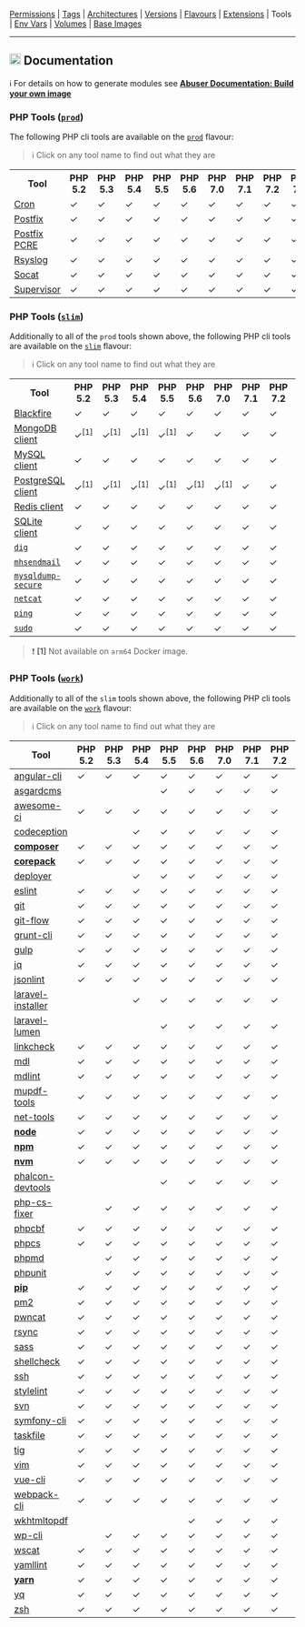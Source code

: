 [Permissions](syncronize-file-permissions.md) |
[Tags](docker-tags.md) |
[Architectures](supported-architectures.md) |
[Versions](php-versions.md) |
[Flavours](flavours.md) |
[Extensions](php-modules.md) |
Tools |
[Env Vars](docker-env-variables.md) |
[Volumes](docker-volumes.md) |
[Base Images](base-images.md)

---

<h2><img name="Documentation" title="Documentation" width="20" src="https://github.com/devilbox/artwork/raw/master/submissions_logo/cytopia/01/png/logo_64_trans.png"> Documentation</h2>


:information_source: For details on how to generate modules see **[Abuser Documentation: Build your own image](../doc/abuser/README.md)**<br/>


### PHP Tools ([`prod`](flavours.md#prod))

The following PHP cli tools are available on the [`prod`](flavours.md#prod) flavour:

> :information_source: Click on any tool name to find out what they are

<table>
 <tr>
   <th>Tool</th>
   <th>PHP 5.2</th>
   <th>PHP 5.3</th>
   <th>PHP 5.4</th>
   <th>PHP 5.5</th>
   <th>PHP 5.6</th>
   <th>PHP 7.0</th>
   <th>PHP 7.1</th>
   <th>PHP 7.2</th>
   <th>PHP 7.3</th>
   <th>PHP 7.4</th>
   <th>PHP 8.0</th>
   <th>PHP 8.1</th>
   <th>PHP 8.2</th>
   <th>PHP 8.3</th>
 </tr>
 <tr>
  <td><a target="_blank" href="https://linux.die.net/man/8/cron">Cron</a></td>
  <td class="tool_prod_cron_5.2">✓</td>
  <td class="tool_prod_cron_5.3">✓</td>
  <td class="tool_prod_cron_5.4">✓</td>
  <td class="tool_prod_cron_5.5">✓</td>
  <td class="tool_prod_cron_5.6">✓</td>
  <td class="tool_prod_cron_7.0">✓</td>
  <td class="tool_prod_cron_7.1">✓</td>
  <td class="tool_prod_cron_7.2">✓</td>
  <td class="tool_prod_cron_7.3">✓</td>
  <td class="tool_prod_cron_7.4">✓</td>
  <td class="tool_prod_cron_8.0">✓</td>
  <td class="tool_prod_cron_8.1">✓</td>
  <td class="tool_prod_cron_8.2">✓</td>
  <td class="tool_prod_cron_8.3">✓</td>
 </tr>
 <tr>
  <td><a target="_blank" href="http://www.postfix.org/">Postfix</a></td>
  <td class="tool_prod_postfix_5.2">✓</td>
  <td class="tool_prod_postfix_5.3">✓</td>
  <td class="tool_prod_postfix_5.4">✓</td>
  <td class="tool_prod_postfix_5.5">✓</td>
  <td class="tool_prod_postfix_5.6">✓</td>
  <td class="tool_prod_postfix_7.0">✓</td>
  <td class="tool_prod_postfix_7.1">✓</td>
  <td class="tool_prod_postfix_7.2">✓</td>
  <td class="tool_prod_postfix_7.3">✓</td>
  <td class="tool_prod_postfix_7.4">✓</td>
  <td class="tool_prod_postfix_8.0">✓</td>
  <td class="tool_prod_postfix_8.1">✓</td>
  <td class="tool_prod_postfix_8.2">✓</td>
  <td class="tool_prod_postfix_8.3">✓</td>
 </tr>
 <tr>
  <td><a target="_blank" href="http://www.postfix.org/pcre_table.5.html">Postfix PCRE</a></td>
  <td class="tool_prod_postfix_pcre_5.2">✓</td>
  <td class="tool_prod_postfix_pcre_5.3">✓</td>
  <td class="tool_prod_postfix_pcre_5.4">✓</td>
  <td class="tool_prod_postfix_pcre_5.5">✓</td>
  <td class="tool_prod_postfix_pcre_5.6">✓</td>
  <td class="tool_prod_postfix_pcre_7.0">✓</td>
  <td class="tool_prod_postfix_pcre_7.1">✓</td>
  <td class="tool_prod_postfix_pcre_7.2">✓</td>
  <td class="tool_prod_postfix_pcre_7.3">✓</td>
  <td class="tool_prod_postfix_pcre_7.4">✓</td>
  <td class="tool_prod_postfix_pcre_8.0">✓</td>
  <td class="tool_prod_postfix_pcre_8.1">✓</td>
  <td class="tool_prod_postfix_pcre_8.2">✓</td>
  <td class="tool_prod_postfix_pcre_8.3">✓</td>
 </tr>
 <tr>
  <td><a target="_blank" href="https://www.rsyslog.com/">Rsyslog</a></td>
  <td class="tool_prod_rsyslog_5.2">✓</td>
  <td class="tool_prod_rsyslog_5.3">✓</td>
  <td class="tool_prod_rsyslog_5.4">✓</td>
  <td class="tool_prod_rsyslog_5.5">✓</td>
  <td class="tool_prod_rsyslog_5.6">✓</td>
  <td class="tool_prod_rsyslog_7.0">✓</td>
  <td class="tool_prod_rsyslog_7.1">✓</td>
  <td class="tool_prod_rsyslog_7.2">✓</td>
  <td class="tool_prod_rsyslog_7.3">✓</td>
  <td class="tool_prod_rsyslog_7.4">✓</td>
  <td class="tool_prod_rsyslog_8.0">✓</td>
  <td class="tool_prod_rsyslog_8.1">✓</td>
  <td class="tool_prod_rsyslog_8.2">✓</td>
  <td class="tool_prod_rsyslog_8.3">✓</td>
 </tr>
 <tr>
  <td><a target="_blank" href="http://www.dest-unreach.org/socat/">Socat</a></td>
  <td class="tool_prod_socat_5.2">✓</td>
  <td class="tool_prod_socat_5.3">✓</td>
  <td class="tool_prod_socat_5.4">✓</td>
  <td class="tool_prod_socat_5.5">✓</td>
  <td class="tool_prod_socat_5.6">✓</td>
  <td class="tool_prod_socat_7.0">✓</td>
  <td class="tool_prod_socat_7.1">✓</td>
  <td class="tool_prod_socat_7.2">✓</td>
  <td class="tool_prod_socat_7.3">✓</td>
  <td class="tool_prod_socat_7.4">✓</td>
  <td class="tool_prod_socat_8.0">✓</td>
  <td class="tool_prod_socat_8.1">✓</td>
  <td class="tool_prod_socat_8.2">✓</td>
  <td class="tool_prod_socat_8.3">✓</td>
 </tr>
 <tr>
  <td><a target="_blank" href="http://supervisord.org/">Supervisor</a></td>
  <td class="tool_prod_supervisor_5.2">✓</td>
  <td class="tool_prod_supervisor_5.3">✓</td>
  <td class="tool_prod_supervisor_5.4">✓</td>
  <td class="tool_prod_supervisor_5.5">✓</td>
  <td class="tool_prod_supervisor_5.6">✓</td>
  <td class="tool_prod_supervisor_7.0">✓</td>
  <td class="tool_prod_supervisor_7.1">✓</td>
  <td class="tool_prod_supervisor_7.2">✓</td>
  <td class="tool_prod_supervisor_7.3">✓</td>
  <td class="tool_prod_supervisor_7.4">✓</td>
  <td class="tool_prod_supervisor_8.0">✓</td>
  <td class="tool_prod_supervisor_8.1">✓</td>
  <td class="tool_prod_supervisor_8.2">✓</td>
  <td class="tool_prod_supervisor_8.3">✓</td>
 </tr>
</table>


### PHP Tools ([`slim`](flavours.md#slim))

Additionally to all of the `prod` tools shown above, the following PHP cli tools are available on the [`slim`](flavours.md#slim) flavour:

> :information_source: Click on any tool name to find out what they are

<table>
 <tr>
   <th>Tool</th>
   <th>PHP 5.2</th>
   <th>PHP 5.3</th>
   <th>PHP 5.4</th>
   <th>PHP 5.5</th>
   <th>PHP 5.6</th>
   <th>PHP 7.0</th>
   <th>PHP 7.1</th>
   <th>PHP 7.2</th>
   <th>PHP 7.3</th>
   <th>PHP 7.4</th>
   <th>PHP 8.0</th>
   <th>PHP 8.1</th>
   <th>PHP 8.2</th>
   <th>PHP 8.3</th>
 </tr>
 <tr>
  <td><a target="_blank" href="https://blackfire.io/docs/introduction">Blackfire</a></td>
  <td class="tool_slim_blackfire_5.2">✓</td>
  <td class="tool_slim_blackfire_5.3">✓</td>
  <td class="tool_slim_blackfire_5.4">✓</td>
  <td class="tool_slim_blackfire_5.5">✓</td>
  <td class="tool_slim_blackfire_5.6">✓</td>
  <td class="tool_slim_blackfire_7.0">✓</td>
  <td class="tool_slim_blackfire_7.1">✓</td>
  <td class="tool_slim_blackfire_7.2">✓</td>
  <td class="tool_slim_blackfire_7.3">✓</td>
  <td class="tool_slim_blackfire_7.4">✓</td>
  <td class="tool_slim_blackfire_8.0">✓</td>
  <td class="tool_slim_blackfire_8.1">✓</td>
  <td class="tool_slim_blackfire_8.2">✓</td>
  <td class="tool_slim_blackfire_8.3">✓</td>
 </tr>
 <tr>
  <td><a target="_blank" href="https://www.mongodb.com/docs/v4.4/mongo/">MongoDB client</a></td>
  <td class="tool_slim_mongo_5.2">✓<sup>[1]</sup></td>
  <td class="tool_slim_mongo_5.3">✓<sup>[1]</sup></td>
  <td class="tool_slim_mongo_5.4">✓<sup>[1]</sup></td>
  <td class="tool_slim_mongo_5.5">✓<sup>[1]</sup></td>
  <td class="tool_slim_mongo_5.6">✓</td>
  <td class="tool_slim_mongo_7.0">✓</td>
  <td class="tool_slim_mongo_7.1">✓</td>
  <td class="tool_slim_mongo_7.2">✓</td>
  <td class="tool_slim_mongo_7.3">✓</td>
  <td class="tool_slim_mongo_7.4">✓</td>
  <td class="tool_slim_mongo_8.0">✓</td>
  <td class="tool_slim_mongo_8.1">✓</td>
  <td class="tool_slim_mongo_8.2">✓</td>
  <td class="tool_slim_mongo_8.3">✓</td>
 </tr>
 <tr>
  <td><a target="_blank" href="https://dev.mysql.com/doc/refman/8.0/en/mysql.html">MySQL client</a></td>
  <td class="tool_slim_mysql_5.2">✓</td>
  <td class="tool_slim_mysql_5.3">✓</td>
  <td class="tool_slim_mysql_5.4">✓</td>
  <td class="tool_slim_mysql_5.5">✓</td>
  <td class="tool_slim_mysql_5.6">✓</td>
  <td class="tool_slim_mysql_7.0">✓</td>
  <td class="tool_slim_mysql_7.1">✓</td>
  <td class="tool_slim_mysql_7.2">✓</td>
  <td class="tool_slim_mysql_7.3">✓</td>
  <td class="tool_slim_mysql_7.4">✓</td>
  <td class="tool_slim_mysql_8.0">✓</td>
  <td class="tool_slim_mysql_8.1">✓</td>
  <td class="tool_slim_mysql_8.2">✓</td>
  <td class="tool_slim_mysql_8.3">✓</td>
 </tr>
 <tr>
  <td><a target="_blank" href="https://www.postgresql.org/docs/current/reference-client.html">PostgreSQL client</a></td>
  <td class="tool_slim_pgsql_5.2">✓<sup>[1]</sup></td>
  <td class="tool_slim_pgsql_5.3">✓<sup>[1]</sup></td>
  <td class="tool_slim_pgsql_5.4">✓<sup>[1]</sup></td>
  <td class="tool_slim_pgsql_5.5">✓<sup>[1]</sup></td>
  <td class="tool_slim_pgsql_5.6">✓<sup>[1]</sup></td>
  <td class="tool_slim_pgsql_7.0">✓<sup>[1]</sup></td>
  <td class="tool_slim_pgsql_7.1">✓</td>
  <td class="tool_slim_pgsql_7.2">✓</td>
  <td class="tool_slim_pgsql_7.3">✓</td>
  <td class="tool_slim_pgsql_7.4">✓</td>
  <td class="tool_slim_pgsql_8.0">✓</td>
  <td class="tool_slim_pgsql_8.1">✓</td>
  <td class="tool_slim_pgsql_8.2">✓</td>
  <td class="tool_slim_pgsql_8.3">✓</td>
 </tr>
 <tr>
  <td><a target="_blank" href="https://redis.io/docs/manual/cli/">Redis client</a></td>
  <td class="tool_slim_redis_5.2">✓</td>
  <td class="tool_slim_redis_5.3">✓</td>
  <td class="tool_slim_redis_5.4">✓</td>
  <td class="tool_slim_redis_5.5">✓</td>
  <td class="tool_slim_redis_5.6">✓</td>
  <td class="tool_slim_redis_7.0">✓</td>
  <td class="tool_slim_redis_7.1">✓</td>
  <td class="tool_slim_redis_7.2">✓</td>
  <td class="tool_slim_redis_7.3">✓</td>
  <td class="tool_slim_redis_7.4">✓</td>
  <td class="tool_slim_redis_8.0">✓</td>
  <td class="tool_slim_redis_8.1">✓</td>
  <td class="tool_slim_redis_8.2">✓</td>
  <td class="tool_slim_redis_8.3">✓</td>
 </tr>
 <tr>
  <td><a target="_blank" href="https://www.sqlite.org/cli.html">SQLite client</a></td>
  <td class="tool_slim_sqlite_5.2">✓</td>
  <td class="tool_slim_sqlite_5.3">✓</td>
  <td class="tool_slim_sqlite_5.4">✓</td>
  <td class="tool_slim_sqlite_5.5">✓</td>
  <td class="tool_slim_sqlite_5.6">✓</td>
  <td class="tool_slim_sqlite_7.0">✓</td>
  <td class="tool_slim_sqlite_7.1">✓</td>
  <td class="tool_slim_sqlite_7.2">✓</td>
  <td class="tool_slim_sqlite_7.3">✓</td>
  <td class="tool_slim_sqlite_7.4">✓</td>
  <td class="tool_slim_sqlite_8.0">✓</td>
  <td class="tool_slim_sqlite_8.1">✓</td>
  <td class="tool_slim_sqlite_8.2">✓</td>
  <td class="tool_slim_sqlite_8.3">✓</td>
 </tr>
 <tr>
  <td><a target="_blank" href="https://linux.die.net/man/1/dig"><code>dig</code></a></td>
  <td class="tool_slim_dig_5.2">✓</td>
  <td class="tool_slim_dig_5.3">✓</td>
  <td class="tool_slim_dig_5.4">✓</td>
  <td class="tool_slim_dig_5.5">✓</td>
  <td class="tool_slim_dig_5.6">✓</td>
  <td class="tool_slim_dig_7.0">✓</td>
  <td class="tool_slim_dig_7.1">✓</td>
  <td class="tool_slim_dig_7.2">✓</td>
  <td class="tool_slim_dig_7.3">✓</td>
  <td class="tool_slim_dig_7.4">✓</td>
  <td class="tool_slim_dig_8.0">✓</td>
  <td class="tool_slim_dig_8.1">✓</td>
  <td class="tool_slim_dig_8.2">✓</td>
  <td class="tool_slim_dig_8.3">✓</td>
 </tr>
 <tr>
  <td><a target="_blank" href="https://github.com/devilbox/mhsendmail/"><code>mhsendmail</code></a></td>
  <td class="tool_slim_mhsendmail_5.2">✓</td>
  <td class="tool_slim_mhsendmail_5.3">✓</td>
  <td class="tool_slim_mhsendmail_5.4">✓</td>
  <td class="tool_slim_mhsendmail_5.5">✓</td>
  <td class="tool_slim_mhsendmail_5.6">✓</td>
  <td class="tool_slim_mhsendmail_7.0">✓</td>
  <td class="tool_slim_mhsendmail_7.1">✓</td>
  <td class="tool_slim_mhsendmail_7.2">✓</td>
  <td class="tool_slim_mhsendmail_7.3">✓</td>
  <td class="tool_slim_mhsendmail_7.4">✓</td>
  <td class="tool_slim_mhsendmail_8.0">✓</td>
  <td class="tool_slim_mhsendmail_8.1">✓</td>
  <td class="tool_slim_mhsendmail_8.2">✓</td>
  <td class="tool_slim_mhsendmail_8.3">✓</td>
 </tr>
 <tr>
  <td><a target="_blank" href="https://mysqldump-secure.org/"><code>mysqldump-secure</code></a></td>
  <td class="tool_slim_mysqldump_secure_5.2">✓</td>
  <td class="tool_slim_mysqldump_secure_5.3">✓</td>
  <td class="tool_slim_mysqldump_secure_5.4">✓</td>
  <td class="tool_slim_mysqldump_secure_5.5">✓</td>
  <td class="tool_slim_mysqldump_secure_5.6">✓</td>
  <td class="tool_slim_mysqldump_secure_7.0">✓</td>
  <td class="tool_slim_mysqldump_secure_7.1">✓</td>
  <td class="tool_slim_mysqldump_secure_7.2">✓</td>
  <td class="tool_slim_mysqldump_secure_7.3">✓</td>
  <td class="tool_slim_mysqldump_secure_7.4">✓</td>
  <td class="tool_slim_mysqldump_secure_8.0">✓</td>
  <td class="tool_slim_mysqldump_secure_8.1">✓</td>
  <td class="tool_slim_mysqldump_secure_8.2">✓</td>
  <td class="tool_slim_mysqldump_secure_8.3">✓</td>
 </tr>
 <tr>
  <td><a target="_blank" href="https://linux.die.net/man/1/nc"><code>netcat</code></a></td>
  <td class="tool_slim_netcat_5.2">✓</td>
  <td class="tool_slim_netcat_5.3">✓</td>
  <td class="tool_slim_netcat_5.4">✓</td>
  <td class="tool_slim_netcat_5.5">✓</td>
  <td class="tool_slim_netcat_5.6">✓</td>
  <td class="tool_slim_netcat_7.0">✓</td>
  <td class="tool_slim_netcat_7.1">✓</td>
  <td class="tool_slim_netcat_7.2">✓</td>
  <td class="tool_slim_netcat_7.3">✓</td>
  <td class="tool_slim_netcat_7.4">✓</td>
  <td class="tool_slim_netcat_8.0">✓</td>
  <td class="tool_slim_netcat_8.1">✓</td>
  <td class="tool_slim_netcat_8.2">✓</td>
  <td class="tool_slim_netcat_8.3">✓</td>
 </tr>
 <tr>
  <td><a target="_blank" href="https://linux.die.net/man/8/ping"><code>ping</code></a></td>
  <td class="tool_slim_ping_5.2">✓</td>
  <td class="tool_slim_ping_5.3">✓</td>
  <td class="tool_slim_ping_5.4">✓</td>
  <td class="tool_slim_ping_5.5">✓</td>
  <td class="tool_slim_ping_5.6">✓</td>
  <td class="tool_slim_ping_7.0">✓</td>
  <td class="tool_slim_ping_7.1">✓</td>
  <td class="tool_slim_ping_7.2">✓</td>
  <td class="tool_slim_ping_7.3">✓</td>
  <td class="tool_slim_ping_7.4">✓</td>
  <td class="tool_slim_ping_8.0">✓</td>
  <td class="tool_slim_ping_8.1">✓</td>
  <td class="tool_slim_ping_8.2">✓</td>
  <td class="tool_slim_ping_8.3">✓</td>
 </tr>
 <tr>
  <td><a target="_blank" href="https://linux.die.net/man/8/sudo"><code>sudo</code></a></td>
  <td class="tool_slim_ping_5.2">✓</td>
  <td class="tool_slim_ping_5.3">✓</td>
  <td class="tool_slim_ping_5.4">✓</td>
  <td class="tool_slim_ping_5.5">✓</td>
  <td class="tool_slim_ping_5.6">✓</td>
  <td class="tool_slim_ping_7.0">✓</td>
  <td class="tool_slim_ping_7.1">✓</td>
  <td class="tool_slim_ping_7.2">✓</td>
  <td class="tool_slim_ping_7.3">✓</td>
  <td class="tool_slim_ping_7.4">✓</td>
  <td class="tool_slim_ping_8.0">✓</td>
  <td class="tool_slim_ping_8.1">✓</td>
  <td class="tool_slim_ping_8.2">✓</td>
  <td class="tool_slim_ping_8.3">✓</td>
 </tr>
</table>

> :exclamation: **\[1\]** Not available on `arm64` Docker image.


### PHP Tools ([`work`](flavours.md#work))

Additionally to all of the `slim` tools shown above, the following PHP cli tools are available on the [`work`](flavours.md#work) flavour:

> :information_source: Click on any tool name to find out what they are


<!-- TOOLS_WORK_START -->

| Tool                                       | PHP 5.2 | PHP 5.3 | PHP 5.4 | PHP 5.5 | PHP 5.6 | PHP 7.0 | PHP 7.1 | PHP 7.2 | PHP 7.3 | PHP 7.4 | PHP 8.0 | PHP 8.1 | PHP 8.2 | PHP 8.3 |
|--------------------------------------------|---------|---------|---------|---------|---------|---------|---------|---------|---------|---------|---------|---------|---------|---------|
| [angular-cli][lnk_angular-cli]             |    ✓    |    ✓    |    ✓    |    ✓    |    ✓    |    ✓    |    ✓    |    ✓    |    ✓    |    ✓    |    ✓    |    ✓    |    ✓    |    ✓    |
| [asgardcms][lnk_asgardcms]                 |         |         |         |    ✓    |    ✓    |    ✓    |    ✓    |    ✓    |    ✓    |    ✓    |    ✓    |    ✓    |    ✓    |    ✓    |
| [awesome-ci][lnk_awesome-ci]               |    ✓    |    ✓    |    ✓    |    ✓    |    ✓    |    ✓    |    ✓    |    ✓    |    ✓    |    ✓    |    ✓    |    ✓    |    ✓    |    ✓    |
| [codeception][lnk_codeception]             |         |         |    ✓    |    ✓    |    ✓    |    ✓    |    ✓    |    ✓    |    ✓    |    ✓    |    ✓    |    ✓    |    ✓    |    ✓    |
| [**composer**][lnk_**composer**]           |    ✓    |    ✓    |    ✓    |    ✓    |    ✓    |    ✓    |    ✓    |    ✓    |    ✓    |    ✓    |    ✓    |    ✓    |    ✓    |    ✓    |
| [**corepack**][lnk_**corepack**]           |    ✓    |    ✓    |    ✓    |    ✓    |    ✓    |    ✓    |    ✓    |    ✓    |    ✓    |    ✓    |    ✓    |    ✓    |    ✓    |    ✓    |
| [deployer][lnk_deployer]                   |         |         |    ✓    |    ✓    |    ✓    |    ✓    |    ✓    |    ✓    |    ✓    |    ✓    |    ✓    |    ✓    |    ✓    |    ✓    |
| [eslint][lnk_eslint]                       |    ✓    |    ✓    |    ✓    |    ✓    |    ✓    |    ✓    |    ✓    |    ✓    |    ✓    |    ✓    |    ✓    |    ✓    |    ✓    |    ✓    |
| [git][lnk_git]                             |    ✓    |    ✓    |    ✓    |    ✓    |    ✓    |    ✓    |    ✓    |    ✓    |    ✓    |    ✓    |    ✓    |    ✓    |    ✓    |    ✓    |
| [git-flow][lnk_git-flow]                   |    ✓    |    ✓    |    ✓    |    ✓    |    ✓    |    ✓    |    ✓    |    ✓    |    ✓    |    ✓    |    ✓    |    ✓    |    ✓    |    ✓    |
| [grunt-cli][lnk_grunt-cli]                 |    ✓    |    ✓    |    ✓    |    ✓    |    ✓    |    ✓    |    ✓    |    ✓    |    ✓    |    ✓    |    ✓    |    ✓    |    ✓    |    ✓    |
| [gulp][lnk_gulp]                           |    ✓    |    ✓    |    ✓    |    ✓    |    ✓    |    ✓    |    ✓    |    ✓    |    ✓    |    ✓    |    ✓    |    ✓    |    ✓    |    ✓    |
| [jq][lnk_jq]                               |    ✓    |    ✓    |    ✓    |    ✓    |    ✓    |    ✓    |    ✓    |    ✓    |    ✓    |    ✓    |    ✓    |    ✓    |    ✓    |    ✓    |
| [jsonlint][lnk_jsonlint]                   |    ✓    |    ✓    |    ✓    |    ✓    |    ✓    |    ✓    |    ✓    |    ✓    |    ✓    |    ✓    |    ✓    |    ✓    |    ✓    |    ✓    |
| [laravel-installer][lnk_laravel-installer] |         |         |    ✓    |    ✓    |    ✓    |    ✓    |    ✓    |    ✓    |    ✓    |    ✓    |    ✓    |    ✓    |    ✓    |    ✓    |
| [laravel-lumen][lnk_laravel-lumen]         |         |         |         |    ✓    |    ✓    |    ✓    |    ✓    |    ✓    |    ✓    |    ✓    |    ✓    |    ✓    |    ✓    |    ✓    |
| [linkcheck][lnk_linkcheck]                 |    ✓    |    ✓    |    ✓    |    ✓    |    ✓    |    ✓    |    ✓    |    ✓    |    ✓    |    ✓    |    ✓    |    ✓    |    ✓    |    ✓    |
| [mdl][lnk_mdl]                             |    ✓    |    ✓    |    ✓    |    ✓    |    ✓    |    ✓    |    ✓    |    ✓    |    ✓    |    ✓    |    ✓    |    ✓    |    ✓    |    ✓    |
| [mdlint][lnk_mdlint]                       |    ✓    |    ✓    |    ✓    |    ✓    |    ✓    |    ✓    |    ✓    |    ✓    |    ✓    |    ✓    |    ✓    |    ✓    |    ✓    |    ✓    |
| [mupdf-tools][lnk_mupdf-tools]             |    ✓    |    ✓    |    ✓    |    ✓    |    ✓    |    ✓    |    ✓    |    ✓    |    ✓    |    ✓    |    ✓    |    ✓    |    ✓    |    ✓    |
| [net-tools][lnk_net-tools]                 |    ✓    |    ✓    |    ✓    |    ✓    |    ✓    |    ✓    |    ✓    |    ✓    |    ✓    |    ✓    |    ✓    |    ✓    |    ✓    |    ✓    |
| [**node**][lnk_**node**]                   |    ✓    |    ✓    |    ✓    |    ✓    |    ✓    |    ✓    |    ✓    |    ✓    |    ✓    |    ✓    |    ✓    |    ✓    |    ✓    |    ✓    |
| [**npm**][lnk_**npm**]                     |    ✓    |    ✓    |    ✓    |    ✓    |    ✓    |    ✓    |    ✓    |    ✓    |    ✓    |    ✓    |    ✓    |    ✓    |    ✓    |    ✓    |
| [**nvm**][lnk_**nvm**]                     |    ✓    |    ✓    |    ✓    |    ✓    |    ✓    |    ✓    |    ✓    |    ✓    |    ✓    |    ✓    |    ✓    |    ✓    |    ✓    |    ✓    |
| [phalcon-devtools][lnk_phalcon-devtools]   |         |         |         |    ✓    |    ✓    |    ✓    |    ✓    |    ✓    |    ✓    |    ✓    |    ✓    |    ✓    |         |         |
| [php-cs-fixer][lnk_php-cs-fixer]           |         |    ✓    |    ✓    |    ✓    |    ✓    |    ✓    |    ✓    |    ✓    |    ✓    |    ✓    |    ✓    |    ✓    |    ✓    |    ✓    |
| [phpcbf][lnk_phpcbf]                       |    ✓    |    ✓    |    ✓    |    ✓    |    ✓    |    ✓    |    ✓    |    ✓    |    ✓    |    ✓    |    ✓    |    ✓    |    ✓    |    ✓    |
| [phpcs][lnk_phpcs]                         |    ✓    |    ✓    |    ✓    |    ✓    |    ✓    |    ✓    |    ✓    |    ✓    |    ✓    |    ✓    |    ✓    |    ✓    |    ✓    |    ✓    |
| [phpmd][lnk_phpmd]                         |         |    ✓    |    ✓    |    ✓    |    ✓    |    ✓    |    ✓    |    ✓    |    ✓    |    ✓    |    ✓    |    ✓    |    ✓    |    ✓    |
| [phpunit][lnk_phpunit]                     |         |    ✓    |    ✓    |    ✓    |    ✓    |    ✓    |    ✓    |    ✓    |    ✓    |    ✓    |    ✓    |    ✓    |    ✓    |    ✓    |
| [**pip**][lnk_**pip**]                     |    ✓    |    ✓    |    ✓    |    ✓    |    ✓    |    ✓    |    ✓    |    ✓    |    ✓    |    ✓    |    ✓    |    ✓    |    ✓    |    ✓    |
| [pm2][lnk_pm2]                             |    ✓    |    ✓    |    ✓    |    ✓    |    ✓    |    ✓    |    ✓    |    ✓    |    ✓    |    ✓    |    ✓    |    ✓    |    ✓    |    ✓    |
| [pwncat][lnk_pwncat]                       |    ✓    |    ✓    |    ✓    |    ✓    |    ✓    |    ✓    |    ✓    |    ✓    |    ✓    |    ✓    |    ✓    |    ✓    |    ✓    |    ✓    |
| [rsync][lnk_rsync]                         |    ✓    |    ✓    |    ✓    |    ✓    |    ✓    |    ✓    |    ✓    |    ✓    |    ✓    |    ✓    |    ✓    |    ✓    |    ✓    |    ✓    |
| [sass][lnk_sass]                           |    ✓    |    ✓    |    ✓    |    ✓    |    ✓    |    ✓    |    ✓    |    ✓    |    ✓    |    ✓    |    ✓    |    ✓    |    ✓    |    ✓    |
| [shellcheck][lnk_shellcheck]               |    ✓    |    ✓    |    ✓    |    ✓    |    ✓    |    ✓    |    ✓    |    ✓    |    ✓    |    ✓    |    ✓    |    ✓    |    ✓    |    ✓    |
| [ssh][lnk_ssh]                             |    ✓    |    ✓    |    ✓    |    ✓    |    ✓    |    ✓    |    ✓    |    ✓    |    ✓    |    ✓    |    ✓    |    ✓    |    ✓    |    ✓    |
| [stylelint][lnk_stylelint]                 |    ✓    |    ✓    |    ✓    |    ✓    |    ✓    |    ✓    |    ✓    |    ✓    |    ✓    |    ✓    |    ✓    |    ✓    |    ✓    |    ✓    |
| [svn][lnk_svn]                             |    ✓    |    ✓    |    ✓    |    ✓    |    ✓    |    ✓    |    ✓    |    ✓    |    ✓    |    ✓    |    ✓    |    ✓    |    ✓    |    ✓    |
| [symfony-cli][lnk_symfony-cli]             |    ✓    |    ✓    |    ✓    |    ✓    |    ✓    |    ✓    |    ✓    |    ✓    |    ✓    |    ✓    |    ✓    |    ✓    |    ✓    |    ✓    |
| [taskfile][lnk_taskfile]                   |    ✓    |    ✓    |    ✓    |    ✓    |    ✓    |    ✓    |    ✓    |    ✓    |    ✓    |    ✓    |    ✓    |    ✓    |    ✓    |    ✓    |
| [tig][lnk_tig]                             |    ✓    |    ✓    |    ✓    |    ✓    |    ✓    |    ✓    |    ✓    |    ✓    |    ✓    |    ✓    |    ✓    |    ✓    |    ✓    |    ✓    |
| [vim][lnk_vim]                             |    ✓    |    ✓    |    ✓    |    ✓    |    ✓    |    ✓    |    ✓    |    ✓    |    ✓    |    ✓    |    ✓    |    ✓    |    ✓    |    ✓    |
| [vue-cli][lnk_vue-cli]                     |    ✓    |    ✓    |    ✓    |    ✓    |    ✓    |    ✓    |    ✓    |    ✓    |    ✓    |    ✓    |    ✓    |    ✓    |    ✓    |    ✓    |
| [webpack-cli][lnk_webpack-cli]             |    ✓    |    ✓    |    ✓    |    ✓    |    ✓    |    ✓    |    ✓    |    ✓    |    ✓    |    ✓    |    ✓    |    ✓    |    ✓    |    ✓    |
| [wkhtmltopdf][lnk_wkhtmltopdf]             |         |         |         |         |    ✓    |    ✓    |    ✓    |    ✓    |    ✓    |    ✓    |    ✓    |    ✓    |    ✓    |    ✓    |
| [wp-cli][lnk_wp-cli]                       |         |    ✓    |    ✓    |    ✓    |    ✓    |    ✓    |    ✓    |    ✓    |    ✓    |    ✓    |    ✓    |    ✓    |    ✓    |    ✓    |
| [wscat][lnk_wscat]                         |    ✓    |    ✓    |    ✓    |    ✓    |    ✓    |    ✓    |    ✓    |    ✓    |    ✓    |    ✓    |    ✓    |    ✓    |    ✓    |    ✓    |
| [yamllint][lnk_yamllint]                   |    ✓    |    ✓    |    ✓    |    ✓    |    ✓    |    ✓    |    ✓    |    ✓    |    ✓    |    ✓    |    ✓    |    ✓    |    ✓    |    ✓    |
| [**yarn**][lnk_**yarn**]                   |    ✓    |    ✓    |    ✓    |    ✓    |    ✓    |    ✓    |    ✓    |    ✓    |    ✓    |    ✓    |    ✓    |    ✓    |    ✓    |    ✓    |
| [yq][lnk_yq]                               |    ✓    |    ✓    |    ✓    |    ✓    |    ✓    |    ✓    |    ✓    |    ✓    |    ✓    |    ✓    |    ✓    |    ✓    |    ✓    |    ✓    |
| [zsh][lnk_zsh]                             |    ✓    |    ✓    |    ✓    |    ✓    |    ✓    |    ✓    |    ✓    |    ✓    |    ✓    |    ✓    |    ✓    |    ✓    |    ✓    |    ✓    |

[lnk_angular-cli]: ../php_tools/angular-cli
[lnk_asgardcms]: ../php_tools/asgardcms
[lnk_awesome-ci]: ../php_tools/awesome-ci
[lnk_codeception]: ../php_tools/codeception
[lnk_**composer**]: https://getcomposer.org/
[lnk_**corepack**]: https://nodejs.org/api/corepack.html
[lnk_deployer]: ../php_tools/deployer
[lnk_eslint]: ../php_tools/eslint
[lnk_git]: ../php_tools/git
[lnk_git-flow]: ../php_tools/git-flow
[lnk_grunt-cli]: ../php_tools/grunt-cli
[lnk_gulp]: ../php_tools/gulp
[lnk_jq]: ../php_tools/jq
[lnk_jsonlint]: ../php_tools/jsonlint
[lnk_laravel-installer]: ../php_tools/laravel-installer
[lnk_laravel-lumen]: ../php_tools/laravel-lumen
[lnk_linkcheck]: ../php_tools/linkcheck
[lnk_mdl]: ../php_tools/mdl
[lnk_mdlint]: ../php_tools/mdlint
[lnk_mupdf-tools]: ../php_tools/mupdf-tools
[lnk_net-tools]: ../php_tools/net-tools
[lnk_**node**]: https://nodejs.org/en/
[lnk_**npm**]: https://nodejs.org/en/knowledge/getting-started/npm/what-is-npm/
[lnk_**nvm**]: https://github.com/nvm-sh/nvm
[lnk_phalcon-devtools]: ../php_tools/phalcon-devtools
[lnk_php-cs-fixer]: ../php_tools/php-cs-fixer
[lnk_phpcbf]: ../php_tools/phpcbf
[lnk_phpcs]: ../php_tools/phpcs
[lnk_phpmd]: ../php_tools/phpmd
[lnk_phpunit]: ../php_tools/phpunit
[lnk_**pip**]: https://pypi.org/
[lnk_pm2]: ../php_tools/pm2
[lnk_pwncat]: ../php_tools/pwncat
[lnk_rsync]: ../php_tools/rsync
[lnk_sass]: ../php_tools/sass
[lnk_shellcheck]: ../php_tools/shellcheck
[lnk_ssh]: ../php_tools/ssh
[lnk_stylelint]: ../php_tools/stylelint
[lnk_svn]: ../php_tools/svn
[lnk_symfony-cli]: ../php_tools/symfony-cli
[lnk_taskfile]: ../php_tools/taskfile
[lnk_tig]: ../php_tools/tig
[lnk_vim]: ../php_tools/vim
[lnk_vue-cli]: ../php_tools/vue-cli
[lnk_webpack-cli]: ../php_tools/webpack-cli
[lnk_wkhtmltopdf]: ../php_tools/wkhtmltopdf
[lnk_wp-cli]: ../php_tools/wp-cli
[lnk_wscat]: ../php_tools/wscat
[lnk_yamllint]: ../php_tools/yamllint
[lnk_**yarn**]: https://yarnpkg.com/cli/install
[lnk_yq]: ../php_tools/yq
[lnk_zsh]: ../php_tools/zsh

<!-- TOOLS_WORK_END -->
